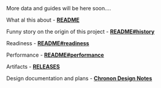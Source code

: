 <link rel="apple-touch-icon" sizes="180x180" href="/apple-touch-icon.png">
<link rel="icon" type="image/png" sizes="32x32" href="/favicon-32x32.png">
<link rel="icon" type="image/png" sizes="16x16" href="/favicon-16x16.png">
More data and guides will be here soon.... 

What al this about - [**README**](https://github.com/ChrononDB/core/blob/master/README.md)

Funny story on the origin of this project - [**README#history**](https://github.com/ChrononDB/core/blob/master/README.md#history)

Readiness - [**README#readiness**](https://github.com/ChrononDB/core/blob/master/README.md#readiness)

Performance - [**README#performance**](https://github.com/ChrononDB/core/blob/master/README.md#performance)

Artifacts - [**RELEASES**](https://github.com/ChrononDB/core/releases/) 

Design documentation and plans - [**Chronon Design Notes**](https://github.com/ChrononDB/core/blob/master/docs/ChrononDB%20Notes.pdf)



